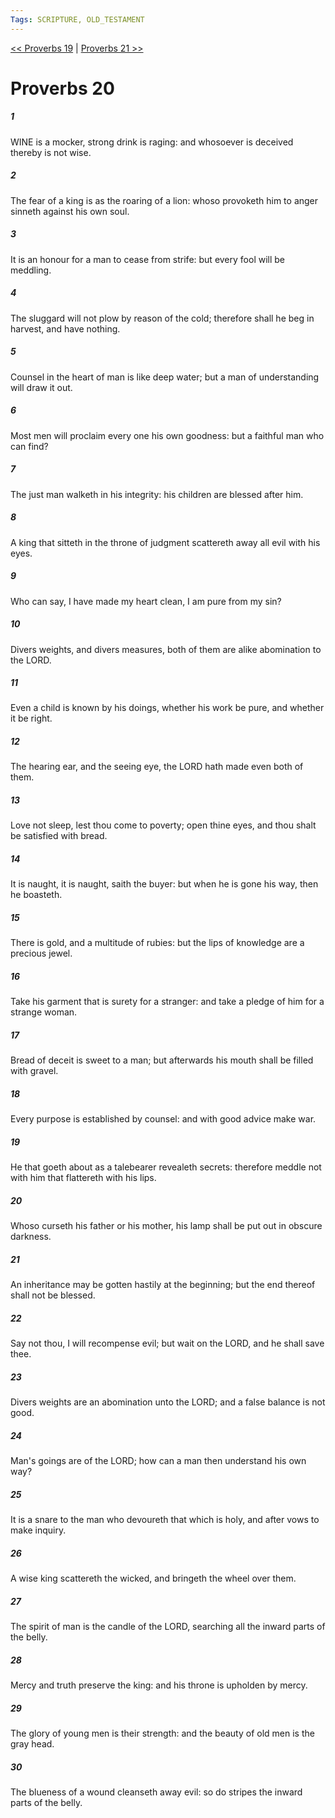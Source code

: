 ```yaml
---
Tags: SCRIPTURE, OLD_TESTAMENT
---
```


[<< Proverbs 19](OLD_TESTAMENT/20_Proverbs/Proverbs_19.md) | [Proverbs 21 >>](OLD_TESTAMENT/20_Proverbs/Proverbs_21.md)

# Proverbs 20

##### 1

WINE is a mocker, strong drink is raging: and whosoever is deceived thereby is not wise.

##### 2

The fear of a king is as the roaring of a lion: whoso provoketh him to anger sinneth against his own soul.

##### 3

It is an honour for a man to cease from strife: but every fool will be meddling.

##### 4

The sluggard will not plow by reason of the cold; therefore shall he beg in harvest, and have nothing.

##### 5

Counsel in the heart of man is like deep water; but a man of understanding will draw it out.

##### 6

Most men will proclaim every one his own goodness: but a faithful man who can find?

##### 7

The just man walketh in his integrity: his children are blessed after him.

##### 8

A king that sitteth in the throne of judgment scattereth away all evil with his eyes.

##### 9

Who can say, I have made my heart clean, I am pure from my sin?

##### 10

Divers weights, and divers measures, both of them are alike abomination to the LORD.

##### 11

Even a child is known by his doings, whether his work be pure, and whether it be right.

##### 12

The hearing ear, and the seeing eye, the LORD hath made even both of them.

##### 13

Love not sleep, lest thou come to poverty; open thine eyes, and thou shalt be satisfied with bread.

##### 14

It is naught, it is naught, saith the buyer: but when he is gone his way, then he boasteth.

##### 15

There is gold, and a multitude of rubies: but the lips of knowledge are a precious jewel.

##### 16

Take his garment that is surety for a stranger: and take a pledge of him for a strange woman.

##### 17

Bread of deceit is sweet to a man; but afterwards his mouth shall be filled with gravel.

##### 18

Every purpose is established by counsel: and with good advice make war.

##### 19

He that goeth about as a talebearer revealeth secrets: therefore meddle not with him that flattereth with his lips.

##### 20

Whoso curseth his father or his mother, his lamp shall be put out in obscure darkness.

##### 21

An inheritance may be gotten hastily at the beginning; but the end thereof shall not be blessed.

##### 22

Say not thou, I will recompense evil; but wait on the LORD, and he shall save thee.

##### 23

Divers weights are an abomination unto the LORD; and a false balance is not good.

##### 24

Man's goings are of the LORD; how can a man then understand his own way?

##### 25

It is a snare to the man who devoureth that which is holy, and after vows to make inquiry.

##### 26

A wise king scattereth the wicked, and bringeth the wheel over them.

##### 27

The spirit of man is the candle of the LORD, searching all the inward parts of the belly.

##### 28

Mercy and truth preserve the king: and his throne is upholden by mercy.

##### 29

The glory of young men is their strength: and the beauty of old men is the gray head.

##### 30

The blueness of a wound cleanseth away evil: so do stripes the inward parts of the belly.

